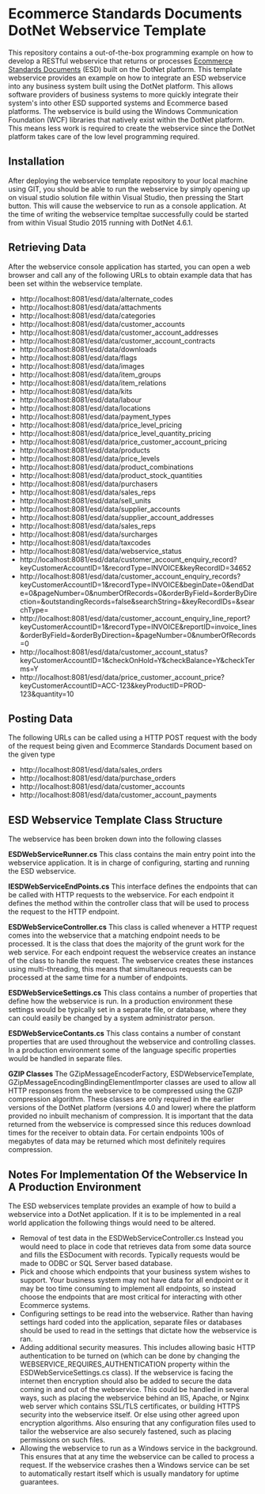 # Ecommerce Standards Documents DotNet Webservice Template
This repository contains a out-of-the-box programming example on how to develop a RESTful webservice that returns or processes [Ecommerce Standards Documents](https://github.com/squizzdotcom/ecommerce-standards-documents-dotnet-library) (ESD) built on the DotNet platform. 
This template webservice provides an example on how to integrate an ESD webservice into any business system built using the DotNet platform. This allows software providers of business systems to more quickly integrate their system's into other ESD supported systems and Ecommerce based platforms.
The webservice is build using the Windows Communication Foundation (WCF) libraries that natively exist within the DotNet platform. This means less work is required to create the webservice since the DotNet platform takes care of the low level programming required.

## Installation
After deploying the webservice template repository to your local machine using GIT, you should be able to run the webservice by simply opening up on visual studio solution file within Visual Studio, then pressing the Start button. This will cause the webservice to run as a console application. At the time of writing the webservice templtae successfully could be started from within Visual Studio 2015 running with DotNet 4.6.1.

## Retrieving Data
After the webservice console application has started, you can open a web browser and call any of the following URLs to obtain example data that has been set within the webservice template.

* http://localhost:8081/esd/data/alternate_codes
* http://localhost:8081/esd/data/attachments
* http://localhost:8081/esd/data/categories
* http://localhost:8081/esd/data/customer_accounts
* http://localhost:8081/esd/data/customer_account_addresses
* http://localhost:8081/esd/data/customer_account_contracts
* http://localhost:8081/esd/data/downloads
* http://localhost:8081/esd/data/flags
* http://localhost:8081/esd/data/images
* http://localhost:8081/esd/data/item_groups
* http://localhost:8081/esd/data/item_relations
* http://localhost:8081/esd/data/kits
* http://localhost:8081/esd/data/labour
* http://localhost:8081/esd/data/locations
* http://localhost:8081/esd/data/payment_types
* http://localhost:8081/esd/data/price_level_pricing
* http://localhost:8081/esd/data/price_level_quantity_pricing
* http://localhost:8081/esd/data/price_customer_account_pricing
* http://localhost:8081/esd/data/products
* http://localhost:8081/esd/data/price_levels
* http://localhost:8081/esd/data/product_combinations
* http://localhost:8081/esd/data/product_stock_quantities
* http://localhost:8081/esd/data/purchasers
* http://localhost:8081/esd/data/sales_reps
* http://localhost:8081/esd/data/sell_units
* http://localhost:8081/esd/data/supplier_accounts
* http://localhost:8081/esd/data/supplier_account_addresses
* http://localhost:8081/esd/data/sales_reps
* http://localhost:8081/esd/data/surcharges
* http://localhost:8081/esd/data/taxcodes
* http://localhost:8081/esd/data/webservice_status
* http://localhost:8081/esd/data/customer_account_enquiry_record?keyCustomerAccountID=1&recordType=INVOICE&keyRecordID=34652
* http://localhost:8081/esd/data/customer_account_enquiry_records?keyCustomerAccountID=1&recordType=INVOICE&beginDate=0&endDate=0&pageNumber=0&numberOfRecords=0&orderByField=&orderByDirection=&outstandingRecords=false&searchString=&keyRecordIDs=&searchType=
* http://localhost:8081/esd/data/customer_account_enquiry_line_report?keyCustomerAccountID=1&recordType=INVOICE&reportID=invoice_lines&orderByField=&orderByDirection=&pageNumber=0&numberOfRecords=0
* http://localhost:8081/esd/data/customer_account_status?keyCustomerAccountID=1&checkOnHold=Y&checkBalance=Y&checkTerms=Y
* http://localhost:8081/esd/data/price_customer_account_price?keyCustomerAccountID=ACC-123&keyProductID=PROD-123&quantity=10

## Posting Data
The following URLs can be called using a HTTP POST request with the body of the request being given and Ecommerce Standards Document based on the given type
* http://localhost:8081/esd/data/sales_orders
* http://localhost:8081/esd/data/purchase_orders
* http://localhost:8081/esd/data/customer_accounts
* http://localhost:8081/esd/data/customer_account_payments

## ESD Webservice Template Class Structure
The webservice has been broken down into the following classes

**ESDWebServiceRunner.cs**
This class contains the main entry point into the webservice application. It is in charge of configuring, starting and running the ESD webservice.

**IESDWebServiceEndPoints.cs**
This interface defines the endpoints that can be called with HTTP requests to the webservice. For each endpoint it defines the method within the controller class that will be used to process the request to the HTTP endpoint. 

**ESDWebServiceController.cs**
This class is called whenever a HTTP request comes into the webservice that a matching endpoint needs to be processed. It is the class that does the majority of the grunt work for the web service. For each endpoint request the webservice creates an instance of the class to handle the request. The webservice creates these instances using multi-threading, this means that simultaneous requests can be processed at the same time for a number of endpoints.

**ESDWebServiceSettings.cs**
This class contains a number of properties that define how the webservice is run. In a production environment these settings would be typically set in a separate file, or database, where they can could easily be changed by a system administrator person.

**ESDWebServiceContants.cs**
This class contains a number of constant properties that are used throughout the webservice and controlling classes. In a production environment some of the language specific properties would be handled in separate files.

**GZIP Classes**
The GZipMessageEncoderFactory, ESDWebserviceTemplate, GZipMessageEncodingBindingElementImporter classes are used to allow all HTTP responses from the webservice to be compressed using the GZIP compression algorithm. These classes are only required in the earlier versions of the DotNet platform (versions 4.0 and lower) where the platform provided no inbuilt mechanism of compression. It is important that the data returned from the webservice is compressed since this reduces download times for the receiver to obtain data. For certain endpoints 100s of megabytes of data may be returned which most definitely requires compression.

## Notes For Implementation Of the Webservice In A Production Environment
The ESD webservices template provides an example of how to build a webservice into a DotNet application. If it is to be implemented in a real world application the following things would need to be altered.
* Removal of test data in the ESDWebServiceController.cs Instead you would need to place in code that retrieves data from some data source and fills the ESDocument with records. Typically requests would be made to ODBC or SQL Server based database.
* Pick and choose which endpoints that your business system wishes to support. Your business system may not have data for all endpoint or it may be too time consuming to implement all endpoints, so instead choose the endpoints that are most critical for interacting with other Ecommerce systems.
* Configuring settings to be read into the webservice. Rather than having settings hard coded into the application, separate files or databases should be used to read in the settings that dictate how the webservice is ran.
* Adding additional security measures. This includes allowing basic HTTP authentication to be turned on (which can be done by changing the WEBSERVICE_REQUIRES_AUTHENTICATION property within the ESDWebServiceSettings.cs class). If the webservice is facing the internet then encryption should also be added to secure the data coming in and out of the webservice. This could be handled in several ways, such as placing the webservice behind an IIS, Apache, or Nginx web server which contains SSL/TLS certificates, or building HTTPS security into the webservice itself. Or else using other agreed upon encryption algorithms. Also ensuring that any configuration files used to tailor the webservice are also securely fastened, such as placing permissions on such files.
* Allowing the webservice to run as a Windows service in the background. This ensures that at any time the webservice can be called to process a request. If the webservice crashes then a Windows service can be set to automatically restart itself which is usually mandatory for uptime guarantees. 
